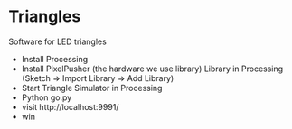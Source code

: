 Triangles
=========

Software for LED triangles

- Install Processing
- Install PixelPusher (the hardware we use library) Library in Processing (Sketch => Import Library => Add Library)
- Start Triangle Simulator in Processing
- Python go.py
- visit http://localhost:9991/
- win
